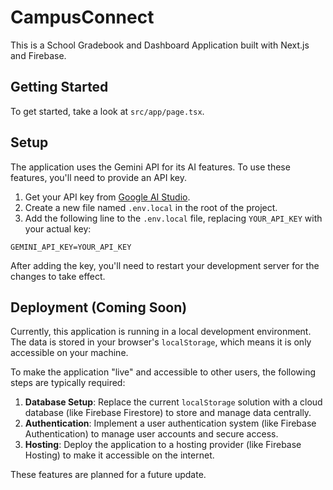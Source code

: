 # CampusConnect

This is a School Gradebook and Dashboard Application built with Next.js and Firebase.

## Getting Started

To get started, take a look at `src/app/page.tsx`.

## Setup

The application uses the Gemini API for its AI features. To use these features, you'll need to provide an API key.

1.  Get your API key from [Google AI Studio](https://aistudio.google.com/app/apikey).
2.  Create a new file named `.env.local` in the root of the project.
3.  Add the following line to the `.env.local` file, replacing `YOUR_API_KEY` with your actual key:

```
GEMINI_API_KEY=YOUR_API_KEY
```

After adding the key, you'll need to restart your development server for the changes to take effect.

## Deployment (Coming Soon)

Currently, this application is running in a local development environment. The data is stored in your browser's `localStorage`, which means it is only accessible on your machine.

To make the application "live" and accessible to other users, the following steps are typically required:

1.  **Database Setup**: Replace the current `localStorage` solution with a cloud database (like Firebase Firestore) to store and manage data centrally.
2.  **Authentication**: Implement a user authentication system (like Firebase Authentication) to manage user accounts and secure access.
3.  **Hosting**: Deploy the application to a hosting provider (like Firebase Hosting) to make it accessible on the internet.

These features are planned for a future update.
